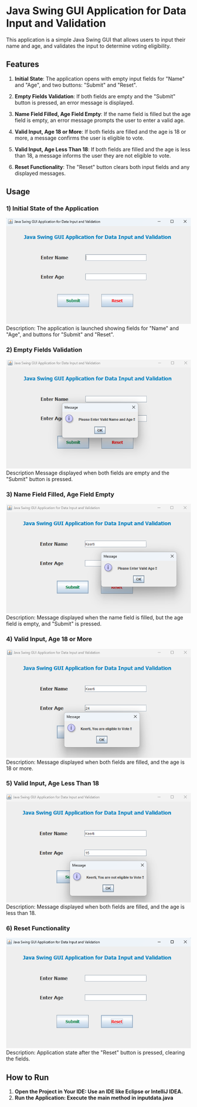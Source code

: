 # Java Swing GUI Application for Data Input and Validation

This application is a simple Java Swing GUI that allows users to input their name and age, and validates the input to determine voting eligibility.

## Features

1. **Initial State**: The application opens with empty input fields for "Name" and "Age", and two buttons: "Submit" and "Reset".
   
2. **Empty Fields Validation**: If both fields are empty and the "Submit" button is pressed, an error message is displayed.

3. **Name Field Filled, Age Field Empty**: If the name field is filled but the age field is empty, an error message prompts the user to enter a valid age.

4. **Valid Input, Age 18 or More**: If both fields are filled and the age is 18 or more, a message confirms the user is eligible to vote.

5. **Valid Input, Age Less Than 18**: If both fields are filled and the age is less than 18, a message informs the user they are not eligible to vote.
 
6. **Reset Functionality**: The "Reset" button clears both input fields and any displayed messages.

## Usage

### 1) Initial State of the Application
   ![Initial State](images/screenshot1.png)
   Description: The application is launched showing fields for "Name" and "Age", and buttons for "Submit" and "Reset".

### 2) Empty Fields Validation
   ![Empty Fields](images/screenshot2.png)
   Description Message displayed when both fields are empty and the "Submit" button is pressed.

### 3) Name Field Filled, Age Field Empty
   ![Name Field Filled, Age Field Empty](images/screenshot3.png)
   Description: Message displayed when the name field is filled, but the age field is empty, and "Submit" is pressed.

### 4) Valid Input, Age 18 or More
   ![Age 18 or More](images/screenshot4.png)
   Description: Message displayed when both fields are filled, and the age is 18 or more.

### 5) Valid Input, Age Less Than 18
   ![Age Less Than 18](images/screenshot5.png)
   Description: Message displayed when both fields are filled, and the age is less than 18.

### 6) Reset Functionality
   ![Reset Fields](images/screenshot6.png)
   Description: Application state after the "Reset" button is pressed, clearing the fields.

## How to Run

1. **Open the Project in Your IDE: Use an IDE like Eclipse or IntelliJ IDEA.**
2. **Run the Application: Execute the main method in inputdata.java**

